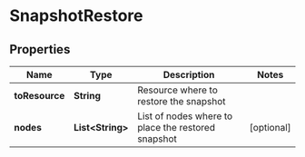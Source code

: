 # SnapshotRestore

## Properties
Name | Type | Description | Notes
------------ | ------------- | ------------- | -------------
**toResource** | **String** | Resource where to restore the snapshot | 
**nodes** | **List&lt;String&gt;** | List of nodes where to place the restored snapshot |  [optional]
